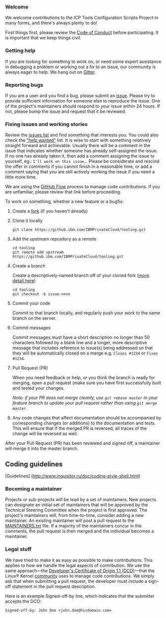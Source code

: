 ### Welcome

We welcome contributions to the ICP Tools Configuration Scripts Project in many forms, and there's always plenty to do!

First things first, please review the [Code of Conduct](CONDUCT.md) before participating. It is important that we keep things civil.

### Getting help
If you are looking for something to work on, or need some expert assistance in debugging a problem or working out a fix to an issue, our community is always eager to help. We hang out on [Gitter](https://gitter.im/cloud-tooling-and-automation/community).

### Reporting bugs
If you are a user and you find a bug, please submit an [issue](https://github.ibm.com/IBMPrivateCloud/tooling/issues). Please try to provide sufficient information for someone else to reproduce the issue. One of the project's maintainers should respond to your issue within 24 hours. If not, please bump the issue and request that it be reviewed.

### Fixing issues and working stories
Review the [issues list](https://github.ibm.com/IBMPrivateCloud/tooling/issues) and find something that interests you. You could also check the ["help wanted"](https://github.ibm.com/IBMPrivateCloud/tooling/issues?q=is%3Aopen+is%3Aissue+label%3A%22help+wanted%22) list. It is wise to start with something relatively straight forward and achievable. Usually there will be a comment in the issue that indicates whether someone has already self-assigned the issue. If no one has already taken it, then add a comment assigning the issue to yourself, eg.: ```I'll work on this issue.```. Please be considerate and rescind the offer in comments if you cannot finish in a reasonable time, or add a comment saying that you are still actively working the issue if you need a little more time.

We are using the [GitHub Flow](https://guides.github.com/introduction/flow/) process to manage code contributions. If you are unfamiliar, please review that link before proceeding.

To work on something, whether a new feature or a bugfix:
1.  Create a [fork](https://help.github.com/articles/fork-a-repo/) (if you haven't already)
2.  Clone it locally
  
    ```
    git clone https://github.ibm.com/IBMPrivateCloud/tooling.git
    ```
    
3.  Add the upstream repository as a remote
  
    ```
    cd tooling
    git remote add upstream https://github.ibm.com/IBMPrivateCloud/tooling.git
    ```
  
4.  Create a branch

    Create a descriptively-named branch off of your cloned fork ([more detail here](https://help.github.com/articles/syncing-a-fork/))
    
    ```
    cd tooling
    git checkout -b issue-nnnn
    ```
  
5.  Commit your code

    Commit to that branch locally, and regularly push your work to the same branch on the server.
  
6.  Commit messages
  
    Commit messages must have a short description no longer than 50 characters followed by a blank line and a longer, more descriptive message that includes reference to issue(s) being addressed so that they will be automatically closed on a merge e.g. ```Closes #1234``` or ```Fixes #1234```.
  
7.  Pull Request (PR)

    When you need feedback or help, or you think the branch is ready for merging, open a pull request (make sure you have first successfully built and tested your changes.
    
    _Note: if your PR does not merge cleanly, use ```git rebase master``` in your feature branch to update your pull request rather than using ```git merge master```_.
       
8.  Any code changes that affect documentation should be accompanied by corresponding changes (or additions) to the documentation and tests. This will ensure that if the merged PR is reversed, all traces of the change will be reversed as well.

After your Pull Request (PR) has been reviewed and signed off, a maintainer will merge it into the master branch.

## Coding guidelines

[Guidelines] (http://www.inquisitor.ru/doc/coding-style-shell.html)

### Becoming a maintainer
Projects or sub-projects will be lead by a set of maintainers. New projects can designate an initial set of maintainers that will be approved by the Technical Steering Committee when the project is first approved. The project's maintainers will, from time-to-time, consider adding a new maintainer. An existing maintainer will post a pull request to the [MAINTAINERS.txt](MAINTAINERS.txt) file. If a majority of the maintainers concur in the comments, the pull request is then merged and the individual becomes a maintainer.

### Legal stuff
We have tried to make it as easy as possible to make contributions. This applies to how we handle the legal aspects of contribution. We use the same approach&mdash;the [Developer's Certificate of Origin 1.1 (DCO)](DCO1.1.txt)&mdash;that the Linux&reg; Kernel [community](http://elinux.org/Developer_Certificate_Of_Origin) uses to manage code contributions.
We simply ask that when submitting a pull request, the developer must include a sign-off statement in the pull request description.

Here is an example Signed-off-by line, which indicates that the submitter accepts the DCO:

```
Signed-off-by: John Doe <john.doe@hisdomain.com>
```
